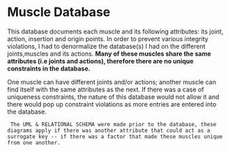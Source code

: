 # Muscle Database
 
This database documents each muscle and its following attributes: its joint, action, insertion and origin points. 
In order to prevent various integrity violations, I had to denormalize the database(s) I had on the different joints,muscles and its actions. 
**Many of these muscles share the same attributes (i.e joints and actions), therefore there are no unique constraints in the database.**

One muscle can have different joints and/or actions; another muscle can find itself with the same attributes as the next. If there was a case of uniqueness constraints, the nature of this database would not allow it and there would pop up constraint violations as more entries are entered into the database. 
~~~~~~~~~~~~~~~~~~~~~~~~~~~~~~~~~~~~~~~~~~~~~~~~~~~~~~~~~~~~~~~~~~~~~~
 The UML & RELATIONAL SCHEMA were made prior to the database, these diagrams apply if there was another attribute that could act as a surrogate key -- if there was a factor that made these muscles unique from one another. 
